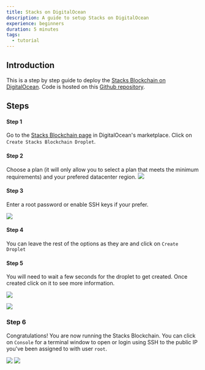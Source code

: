 ```yaml
---
title: Stacks on DigitalOcean
description: A guide to setup Stacks on DigitalOcean
experience: beginners
duration: 5 minutes
tags:
  - tutorial
---
```


## Introduction

This is a step by step guide to deploy the [Stacks Blockchain on DigitalOcean](https://marketplace.digitalocean.com/apps/stacks-blockchain). Code is hosted on this [Github repository](https://github.com/stacks-network/stacks-blockchain-docker).

## Steps

#### Step 1

Go to the [Stacks Blockchain page](https://marketplace.digitalocean.com/apps/stacks-blockchain) in DigitalOcean's marketplace. Click on `Create Stacks Blockchain Droplet`.

#### Step 2

Choose a plan (it will only allow you to select a plan that meets the minimum requirements) and your prefered datacenter region. ![](/images/sh_digitalocean-choose-plan.png)

#### Step 3

Enter a root password or enable SSH keys if your prefer.

![](/images/sh_digitalocean-choose-authentication.png)

#### Step 4

You can leave the rest of the options as they are and click on `Create Droplet`

#### Step 5

You will need to wait a few seconds for the droplet to get created. Once created click on it to see more information.

![](/images/sh_digitalocean-creating-droplet.png)

![](/images/sh_digitalocean-created-droplet.png)

### Step 6

Congratulations! You are now running the Stacks Blockchain. You can click on `Console` for a terminal window to open or login using SSH to the public IP you've been assigned to with user `root`.

![](/images/sh_digitalocean-console-button.png) ![](/images/sh_digitalocean-console.png)
